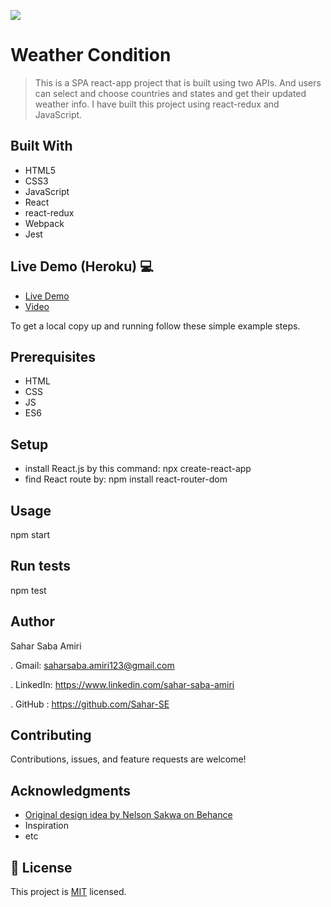 ![](https://img.shields.io/badge/Microverse-blueviolet)

# Weather Condition

> This is a SPA react-app project that is built using two APIs. And users can select and choose countries and states and get their updated weather info. 
I have built this project using react-redux and JavaScript.


## Built With 

- HTML5
- CSS3
- JavaScript
- React
- react-redux
- Webpack
- Jest

## Live Demo (Heroku) 💻
- [Live Demo](https://redux-h.herokuapp.com/)
- [Video](https://drive.google.com/file/d/1Tzbxlkd5XIjPWfbDMQomM3nNWWKI_xxj/view?usp=sharing)


To get a local copy up and running follow these simple example steps.

## Prerequisites
- HTML
- CSS
- JS
- ES6
## Setup
- install React.js by this command: npx create-react-app <app name> 
- find React route by: npm install react-router-dom
## Usage
  npm start
## Run tests
  npm test
  
## Author
Sahar Saba Amiri

. Gmail: saharsaba.amiri123@gmail.com

. LinkedIn: https://www.linkedin.com/sahar-saba-amiri

. GitHub : https://github.com/Sahar-SE

## Contributing
Contributions, issues, and feature requests are welcome!

## Acknowledgments

- [Original design idea by Nelson Sakwa on Behance](https://www.behance.net/sakwadesignstudio)
- Inspiration
- etc

## 📝 License

This project is [MIT](./MIT.md) licensed.
